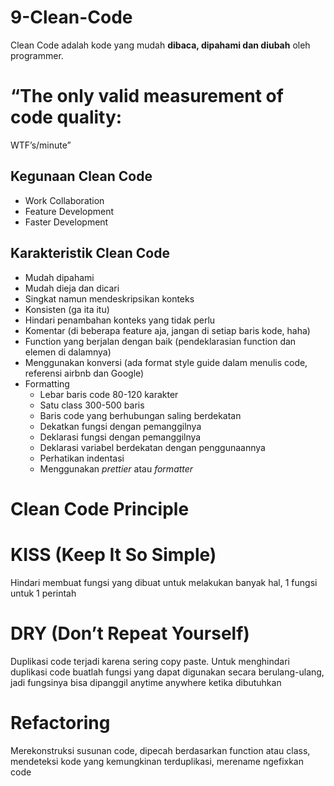 # 9-Clean-Code

Clean Code adalah kode yang mudah **dibaca, dipahami dan diubah** oleh programmer.

# “The only valid measurement of code quality:
WTF’s/minute”

## Kegunaan Clean Code

- Work Collaboration
- Feature Development
- Faster Development

## Karakteristik Clean Code

- Mudah dipahami
- Mudah dieja dan dicari
- Singkat namun mendeskripsikan konteks
- Konsisten (ga ita itu)
- Hindari penambahan konteks yang tidak perlu
- Komentar (di beberapa feature aja, jangan di setiap baris kode, haha)
- Function yang berjalan dengan baik (pendeklarasian function dan elemen di dalamnya)
- Menggunakan konversi
(ada format style guide dalam menulis code, referensi airbnb dan Google)
- Formatting
    - Lebar baris code 80-120 karakter
    - Satu class 300-500 baris
    - Baris code yang berhubungan saling berdekatan
    - Dekatkan fungsi dengan pemanggilnya
    - Deklarasi fungsi dengan pemanggilnya
    - Deklarasi variabel berdekatan dengan penggunaannya
    - Perhatikan indentasi
    - Menggunakan *prettier* atau *formatter*

# Clean Code Principle

# KISS (Keep It So Simple)

Hindari membuat fungsi yang dibuat untuk melakukan banyak hal, 1 fungsi untuk 1 perintah

# DRY (Don’t Repeat Yourself)

Duplikasi code terjadi karena sering copy paste. Untuk menghindari duplikasi code buatlah fungsi yang dapat digunakan secara berulang-ulang, jadi fungsinya bisa dipanggil anytime anywhere ketika dibutuhkan

# Refactoring

Merekonstruksi susunan code, dipecah berdasarkan function atau class, mendeteksi kode yang kemungkinan terduplikasi, merename ngefixkan code